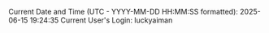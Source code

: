 Current Date and Time (UTC - YYYY-MM-DD HH:MM:SS formatted): 2025-06-15 19:24:35
Current User's Login: luckyaiman
